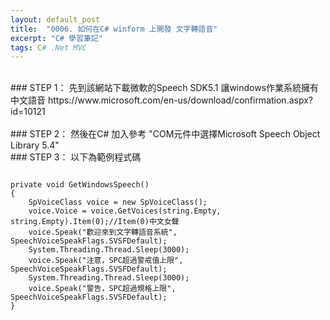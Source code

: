 ```yaml
---
layout: default_post
title:  "0006. 如何在C# winform 上開發 文字轉語音"
excerpt: "C# 學習筆記"
tags: C# .Net MVC
---
```

<div class="summary">
<br/>
### STEP 1： 先到該網站下載微軟的Speech SDK5.1
讓windows作業系統擁有中文語音
https://www.microsoft.com/en-us/download/confirmation.aspx?id=10121
</div>
 
<br/>
### STEP 2： 然後在C# 加入參考
"COM元件中選擇Microsoft Speech Object Library 5.4"


<br/>
### STEP 3： 以下為範例程式碼
<pre>
<code class="csharp atom-one-dark">
private void GetWindowsSpeech()
{
    SpVoiceClass voice = new SpVoiceClass();
    voice.Voice = voice.GetVoices(string.Empty, string.Empty).Item(0);//Item(0)中文女聲
    voice.Speak("歡迎來到文字轉語音系統", SpeechVoiceSpeakFlags.SVSFDefault);
    System.Threading.Thread.Sleep(3000);
    voice.Speak("注意，SPC超過警戒值上限", SpeechVoiceSpeakFlags.SVSFDefault);
    System.Threading.Thread.Sleep(3000);
    voice.Speak("警告，SPC超過規格上限", SpeechVoiceSpeakFlags.SVSFDefault);
}
</code>
</pre>